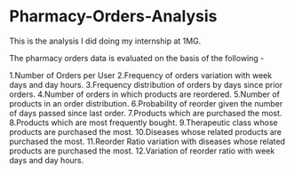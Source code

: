 # Pharmacy-Orders-Analysis

This is the analysis I did doing my internship at 1MG. 

The pharmacy orders data is evaluated on the basis of the following - 

1.Number of Orders per User
2.Frequency of orders variation with week days and day hours.
3.Frequency distribution of orders by days since prior orders.
4.Number of orders in which products are reordered.
5.Number of products in an order distribution.
6.Probability of reorder given the number of days passed since last order.
7.Products which are purchased the most.
8.Products which are most frequently bought.
9.Therapeutic class whose products are purchased the most.
10.Diseases whose related products are purchased the most.
11.Reorder Ratio variation with diseases whose related  products are purchased the most.
12.Variation of reorder ratio with week days and day hours.

